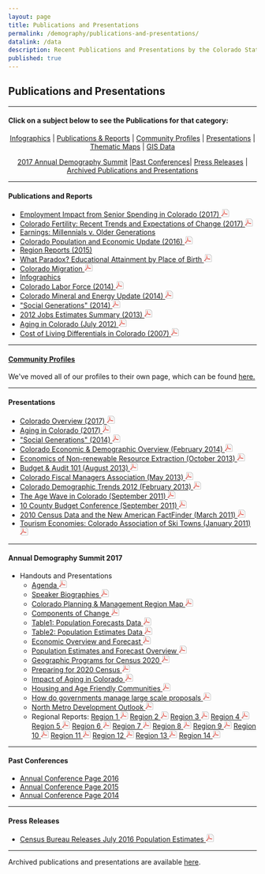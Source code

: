 ```yaml
---
layout: page
title: Publications and Presentations
permalink: /demography/publications-and-presentations/
datalink: /data
description: Recent Publications and Presentations by the Colorado State Demography Office
published: true
---
```


## Publications and Presentations

- - -

#### Click on a subject below to see the Publications for that category:


<div style="text-align: center;" markdown="1">

[Infographics](/demography/infographics#infographics) \| [Publications & Reports](#publications-and-reports) \| [Community Profiles](https://demography.dola.colorado.gov/community-profiles/) \| [Presentations](#presentations) \| [Thematic Maps](/gis/thematic-maps#thematic-maps) \| [GIS Data](/gis/gis-data#gis-data)

[2017 Annual Demography Summit](#annual-demography-summit-2017) \|[Past Conferences](#past-conferences)\| [Press Releases](#press-releases) \| [Archived Publications and Presentations](/demography/archived-publications-and-presentations#archived-publications-and-presentations)

</div>



- - -

#### Publications and Reports

- [Employment Impact from Senior Spending in Colorado (2017) ![pdf](/images/page_white_acrobat.png 'download pdf file')](https://drive.google.com/uc?export=download&id=0B2FMBVetYCVCSDBQVlE1WkQxUlE)
- [Colorado Fertility: Recent Trends and Expectations of Change (2017) ![pdf](/images/page_white_acrobat.png 'download pdf file')](https://drive.google.com/uc?export=download&id=0B2FMBVetYCVCRUxUQjg0R0NKSkU)
- [Earnings: Millennials v. Older Generations](https://demography.dola.colorado.gov/crosstabs/millennial-earnings/)
- [Colorado Population and Economic Update (2016) ![pdf](/images/page_white_acrobat.png 'download pdf file')](https://drive.google.com/uc?export=download&id=0ByjImPUKASTTQm5LSG5SMm16UFU)
- [Region Reports (2015)](/demography/region-reports-2014/)
- [What Paradox? Educational Attainment by Place of Birth ![pdf](/images/page_white_acrobat.png 'download pdf file')](https://drive.google.com/uc?export=download&id=0B2oqdPZKJqK7RDloZG45V2JmNmc)
- [Colorado Migration ![pdf](/images/page_white_acrobat.png 'download pdf file')](https://drive.google.com/uc?export=download&id=0B2oqdPZKJqK7TVRiYlI5RnR0Tms)
- [Infographics](/demography/infographics#infographics)
- [Colorado Labor Force (2014) ![pdf](/images/page_white_acrobat.png 'download pdf file')](https://drive.google.com/uc?export=download&id=0B2oqdPZKJqK7T3FqeGdUZDhUOGM)
- [Colorado Mineral and Energy Update (2014) ![pdf](/images/page_white_acrobat.png 'download pdf file')](https://drive.google.com/uc?export=download&id=0B2oqdPZKJqK7UWNjU1ZuVnVEUmc)
- [\"Social Generations\" (2014) ![pdf](/images/page_white_acrobat.png 'download pdf file')](https://drive.google.com/uc?export=download&id=0B2oqdPZKJqK7dU9uVzdzaE84c0k)
- [2012 Jobs Estimates Summary  (2013) ![pdf](/images/page_white_acrobat.png 'download pdf file')](https://drive.google.com/uc?export=download&id=0B2oqdPZKJqK7MEVncWlCVmNEVE0)
- [Aging in Colorado (July 2012) ![pdf](/images/page_white_acrobat.png 'download pdf file')](https://drive.google.com/uc?export=download&id=0B2oqdPZKJqK7NnhnQnVhWHdJV1E)
- [Cost of Living Differentials in Colorado (2007) ![pdf](/images/page_white_acrobat.png 'download pdf file')](https://drive.google.com/uc?export=download&id=0B2oqdPZKJqK7NE1XNDVrN2tBelE)


- - -
 
#### [Community Profiles](https://demography.dola.colorado.gov/community-profiles/)

We've moved all of our profiles to their own page, which can be found [here.](https://demography.dola.colorado.gov/community-profiles/)

- - -

#### Presentations

- [Colorado Overview (2017) ![pdf](/images/page_white_acrobat.png 'download pdf file')](https://drive.google.com/uc?export=download&id=0B9kZxy54UDqMZDFWVEpvb2dWSHM)
- [Aging in Colorado (2017) ![pdf](/images/page_white_acrobat.png 'download pdf file')](https://drive.google.com/uc?export=download&id=0B9kZxy54UDqMbklTdy1qNWc1bTQ)
- [\"Social Generations\" (2014) ![pdf](/images/page_white_acrobat.png 'download pdf file')](https://drive.google.com/uc?export=download&id=0B2oqdPZKJqK7bkxBeXN3TlFlNEE)
- [Colorado Economic & Demographic Overview (February 2014) ![pdf](/images/page_white_acrobat.png 'download pdf file')](https://drive.google.com/uc?export=download&id=0B2oqdPZKJqK7VnVocTdzS1ByV00)
- [Economics of Non-renewable Resource Extraction (October 2013) ![pdf](/images/page_white_acrobat.png 'download pdf file')](https://drive.google.com/uc?export=download&id=0B2oqdPZKJqK7aUNDRUZkamVpTlk)
- [Budget & Audit 101 (August 2013) ![pdf](/images/page_white_acrobat.png 'download pdf file')](https://drive.google.com/uc?export=download&id=0B2oqdPZKJqK7NVdvUldCeURyRUE)
- [Colorado Fiscal Managers Association (May 2013) ![pdf](/images/page_white_acrobat.png 'download pdf file')](https://drive.google.com/uc?export=download&id=0B2oqdPZKJqK7SW4zQVpvUGZWU2M)
- [Colorado Demographic Trends 2012 (February 2013) ![pdf](/images/page_white_acrobat.png 'download pdf file')](https://drive.google.com/uc?export=download&id=0B2oqdPZKJqK7ajJtekt1U1k3d0k)
- [The Age Wave in Colorado (September 2011) ![pdf](/images/page_white_acrobat.png 'download pdf file')](https://drive.google.com/uc?export=download&id=0B2oqdPZKJqK7SWxLUVhfUXc3VlE)
- [10 County Budget Conference (September 2011) ![pdf](/images/page_white_acrobat.png 'download pdf file')](https://drive.google.com/uc?export=download&id=0B2oqdPZKJqK7ZDRpWE5VblFQYzQ)
- [2010 Census Data and the New American FactFinder (March 2011) ![pdf](/images/page_white_acrobat.png 'download pdf file')](https://drive.google.com/uc?export=download&id=0B2oqdPZKJqK7c3F6aVk5LUlKd1U)
- [Tourism Economies: Colorado Association of Ski Towns (January 2011) ![pdf](/images/page_white_acrobat.png 'download pdf file')](https://drive.google.com/uc?export=download&id=0B2oqdPZKJqK7bHZRV3ZYZUhTcVE)

- - -

#### Annual Demography Summit 2017

- Handouts and Presentations
  - [Agenda ![pdf](/images/page_white_acrobat.png 'download pdf file')](https://drive.google.com/uc?export=download&id=0B2FMBVetYCVCdUMwTm9DN25MQUk)
  - [Speaker Biographies ![pdf](/images/page_white_acrobat.png 'download pdf file')](https://drive.google.com/uc?export=download&id=0B2FMBVetYCVCQjJEejNQeVdhVUk)
  - [Colorado Planning & Management Region Map ![pdf](/images/page_white_acrobat.png 'download pdf file')](https://drive.google.com/uc?export=download&id=0B2FMBVetYCVCcWRFN1lSZWFfRms)
  - [Components of Change ![pdf](/images/page_white_acrobat.png 'download pdf file')](https://drive.google.com/uc?export=download&id=0B2FMBVetYCVCdXBtZU1WcmVERVk)
  - [Table1: Population Forecasts Data ![pdf](/images/page_white_acrobat.png 'download pdf file')](https://drive.google.com/uc?export=download&id=0B2FMBVetYCVCczZhUklHeG44Tm8)
  - [Table2: Population Estimates Data ![pdf](/images/page_white_acrobat.png 'download pdf file')](https://drive.google.com/uc?export=download&id=0B2FMBVetYCVCM09WS3pVVFdWdHc)
  - [Economic Overview and Forecast ![pdf](/images/page_white_acrobat.png 'download pdf file')](https://drive.google.com/uc?export=download&id=1A_F42fU6XE8AepZ84U55WKX5WYdRHQwr)
  - [Population Estimates and Forecast Overview ![pdf](/images/page_white_acrobat.png 'download pdf file')](https://drive.google.com/uc?export=download&id=1ggBXzZoo0c41ormIAmXH2mdWJbVgjMBq)
  - [Geographic Programs for Census 2020 ![pdf](/images/page_white_acrobat.png 'download pdf file')](https://drive.google.com/uc?export=download&id=1USZNr_cGxg6DjP3MoqNtzXFTFVQFcSb3)
  - [Preparing for 2020 Census ![pdf](/images/page_white_acrobat.png 'download pdf file')](https://drive.google.com/uc?export=download&id=154gWqzT_DXRDRhx78w2qyCuxPaCCdIVZ)
  - [Impact of Aging in Colorado ![pdf](/images/page_white_acrobat.png 'download pdf file')](https://drive.google.com/uc?export=download&id=14lEm_kcd8CHbH5ebYtVi0tZ9yVK05_kd)
  - [Housing and Age Friendly Communities ![pdf](/images/page_white_acrobat.png 'download pdf file')](https://drive.google.com/uc?export=download&id=1fUh_5qkwru5dme8SggMfw2oYaevglub9)
  - [How do governments manage large scale proposals ![pdf](/images/page_white_acrobat.png 'download pdf file')](https://drive.google.com/uc?export=download&id=1_jcWVSw7x-Wo4UXqiD0Shu-Hf4JMc6eq)
  - [North Metro Development Outlook ![pdf](/images/page_white_acrobat.png 'download pdf file')](https://drive.google.com/uc?export=download&id=1nyk9sCUTwAj-00t0ScZPSHG8l47pxX6p)
  - Regional Reports: 
    [Region 1 ![pdf](/images/page_white_acrobat.png 'download pdf file')](https://drive.google.com/uc?export=download&id=14dKySL-ipACpcCVR_gHqZyDVlL9IFzxJ)
    [Region 2 ![pdf](/images/page_white_acrobat.png 'download pdf file')](https://drive.google.com/uc?export=download&id=1VSKotsItrbmbO531vNOKZut8U2MUlX6P)
    [Region 3 ![pdf](/images/page_white_acrobat.png 'download pdf file')](https://drive.google.com/uc?export=download&id=1bnNk4lL1TMIehXpZpKJ1NF4CV2r-OJRe)
    [Region 4 ![pdf](/images/page_white_acrobat.png 'download pdf file')](https://drive.google.com/uc?export=download&id=1nLAgwZP_CkI3kwX3C0J8NpCJnW-X5NcC)
    [Region 5 ![pdf](/images/page_white_acrobat.png 'download pdf file')](https://drive.google.com/uc?export=download&id=15XdSVknk3NZwnTsMNWx84_jxxnBMysnc)
    [Region 6 ![pdf](/images/page_white_acrobat.png 'download pdf file')](https://drive.google.com/uc?export=download&id=1o0brJA3Ha8YBUv8USsZTeUpcF7EhU_Nb)
    [Region 7 ![pdf](/images/page_white_acrobat.png 'download pdf file')](https://drive.google.com/uc?export=download&id=1xn4VpSDEPPYECfq0YZZ-86c-3FY2-9QT)
    [Region 8 ![pdf](/images/page_white_acrobat.png 'download pdf file')](https://drive.google.com/uc?export=download&id=1nyk9sCUTwAj-00t0ScZPSHG8l47pxX6p)
    [Region 9 ![pdf](/images/page_white_acrobat.png 'download pdf file')](https://drive.google.com/uc?export=download&id=1nyk9sCUTwAj-00t0ScZPSHG8l47pxX6p)
    [Region 10 ![pdf](/images/page_white_acrobat.png 'download pdf file')](https://drive.google.com/uc?export=download&id=1OlyABEP-jVwY8WbeqjP4R9ksfYc-G3hJ)
    [Region 11 ![pdf](/images/page_white_acrobat.png 'download pdf file')](https://drive.google.com/uc?export=download&id=1AAObyMQ1YA_glU4CcYKYw9nlaKRf8B_V)
    [Region 12 ![pdf](/images/page_white_acrobat.png 'download pdf file')](https://drive.google.com/uc?export=download&id=1udq1FRK8zcj5Ho0drpHLAu1a_JrREc6p)
    [Region 13 ![pdf](/images/page_white_acrobat.png 'download pdf file')](https://drive.google.com/uc?export=download&id=1fDhLOHzUAQ3rvOI35tso9xgJXe52YnFi)
    [Region 14 ![pdf](/images/page_white_acrobat.png 'download pdf file')](https://drive.google.com/uc?export=download&id=1gY5WrSJzzYi8zqkFcsqXmMstZzoIj5Wm)
 
---

#### Past Conferences

 - [Annual Conference Page 2016](/demography/annual-demography-summit-2016/#annual-demography-summit-videos-2016)
 - [Annual Conference Page 2015](/demography/annual-demography-meeting-2015/#annual-demography-meeting-videos-2015)
 - [Annual Conference Page 2014](/demography/annual-demography-meeting-2014/#annual-demography-meeting-videos-2014)

- - -

#### Press Releases

   - [Census Bureau Releases July 2016 Population Estimates ![pdf](/images/page_white_acrobat.png 'download pdf file')](https://drive.google.com/uc?export=download&id=0ByjImPUKASTTRlBkT3NlVDZ1ZUE)  
   
- - -

Archived publications and presentations are available [here](/demography/archived-publications-and-presentations#archived-publications-and-presentations).
